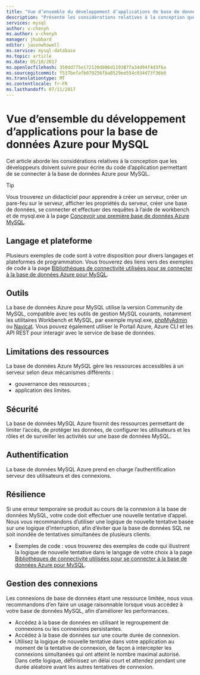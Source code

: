 ```yaml
---
title: "Vue d’ensemble du développement d’applications de base de données Azure pour MySQL | Microsoft Docs"
description: "Présente les considérations relatives à la conception que les développeurs doivent suivre pour écrire du code d’application permettant de se connecter à la base de données Azure pour MySQL."
services: mysql
author: v-chenyh
ms.author: v-chenyh
manager: jhubbard
editor: jasonwhowell
ms.service: mysql-database
ms.topic: article
ms.date: 05/10/2017
ms.openlocfilehash: 350dd775e172120d806d1193877a34d94f4d3f6a
ms.sourcegitcommit: f537befafb079256fba0529ee554c034d73f36b0
ms.translationtype: MT
ms.contentlocale: fr-FR
ms.lasthandoff: 07/11/2017
---
```

# <a name="application-development-overview-for-azure-database-for-mysql"></a>Vue d’ensemble du développement d’applications pour la base de données Azure pour MySQL 
Cet article aborde les considérations relatives à la conception que les développeurs doivent suivre pour écrire du code d’application permettant de se connecter à la base de données Azure pour MySQL. 

> [!TIP]
> Vous trouverez un didacticiel pour apprendre à créer un serveur, créer un pare-feu sur le serveur, afficher les propriétés du serveur, créer une base de données, se connecter et effectuer des requêtes à l’aide de workbench et de mysql.exe à la page [Concevoir une première base de données Azure MySQL](tutorial-design-database-using-portal.md).

## <a name="language-and-platform"></a>Langage et plateforme
Plusieurs exemples de code sont à votre disposition pour divers langages et plateformes de programmation. Vous trouverez des liens vers des exemples de code à la page [Bibliothèques de connectivité utilisées pour se connecter à la base de données Azure pour MySQL](concepts-connection-libraries.md).

## <a name="tools"></a>Outils
La base de données Azure pour MySQL utilise la version Community de MySQL, compatible avec les outils de gestion MySQL courants, notamment les utilitaires Workbench et MySQL, par exemple mysql.exe, [phpMyAdmin](https://www.phpmyadmin.net/) ou [Navicat](https://www.navicat.com/products/navicat-for-mysql). Vous pouvez également utiliser le Portail Azure, Azure CLI et les API REST pour interagir avec le service de base de données.

## <a name="resource-limitations"></a>Limitations des ressources
La base de données Azure MySQL gère les ressources accessibles à un serveur selon deux mécanismes différents : 
- gouvernance des ressources ; 
- application des limites.

## <a name="security"></a>Sécurité
La base de données MySQL Azure fournit des ressources permettant de limiter l’accès, de protéger les données, de configurer les utilisateurs et les rôles et de surveiller les activités sur une base de données MySQL.

## <a name="authentication"></a>Authentification
La base de données MySQL Azure prend en charge l’authentification serveur des utilisateurs et des connexions.

## <a name="resiliency"></a>Résilience
Si une erreur temporaire se produit au cours de la connexion à la base de données MySQL, votre code doit effectuer une nouvelle tentative d’appel. Nous vous recommandons d’utiliser une logique de nouvelle tentative basée sur une logique d’interruption, afin d’éviter que la base de données SQL ne soit inondée de tentatives simultanées de plusieurs clients.

- Exemples de code : vous trouverez des exemples de code qui illustrent la logique de nouvelle tentative dans le langage de votre choix à la page [Bibliothèques de connectivité utilisées pour se connecter à la base de données Azure pour MySQL](concepts-connection-libraries.md).

## <a name="managing-connections"></a>Gestion des connexions
Les connexions de base de données étant une ressource limitée, nous vous recommandons d’en faire un usage raisonnable lorsque vous accédez à votre base de données MySQL, afin d’améliorer les performances.
- Accédez à la base de données en utilisant le regroupement de connexions ou les connexions persistantes.
- Accédez à la base de données sur une courte durée de connexion. 
- Utilisez la logique de nouvelle tentative dans votre application au moment de la tentative de connexion, de façon à intercepter les connexions simultanées qui ont atteint le nombre maximal autorisé. Dans cette logique, définissez un délai court et attendez pendant une durée aléatoire avant les autres tentatives de connexion.